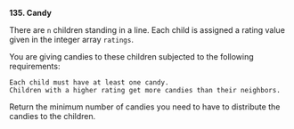 **135. Candy**

There are `n` children standing in a line. Each child is assigned a rating value given in the integer array `ratings`.

You are giving candies to these children subjected to the following requirements:

    Each child must have at least one candy.
    Children with a higher rating get more candies than their neighbors.

Return the minimum number of candies you need to have to distribute the candies to the children.